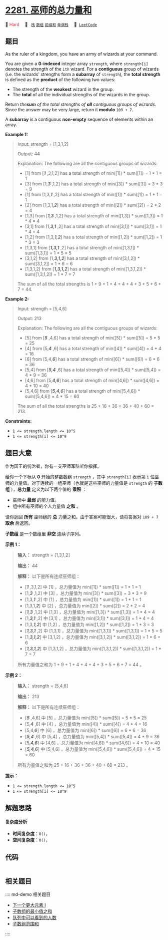 # [2281. 巫师的总力量和](https://leetcode.com/problems/sum-of-total-strength-of-wizards)

🔴 <font color=#ff334b>Hard</font>&emsp; 🔖&ensp; [`栈`](/leetcode/outline/tag/stack.md) [`数组`](/leetcode/outline/tag/array.md) [`前缀和`](/leetcode/outline/tag/prefix-sum.md) [`单调栈`](/leetcode/outline/tag/monotonic-stack.md)&emsp; 🔗&ensp;[`LeetCode`](https://leetcode.com/problems/sum-of-total-strength-of-wizards)


## 题目

As the ruler of a kingdom, you have an army of wizards at your command.

You are given a **0-indexed** integer array `strength`, where `strength[i]`
denotes the strength of the `ith` wizard. For a **contiguous** group of
wizards (i.e. the wizards' strengths form a **subarray** of `strength`), the
**total strength** is defined as the **product** of the following two values:

  * The strength of the **weakest** wizard in the group.
  * The **total** of all the individual strengths of the wizards in the group.

Return _the**sum** of the total strengths of **all** contiguous groups of
wizards_. Since the answer may be very large, return it **modulo** `109 + 7`.

A **subarray** is a contiguous **non-empty** sequence of elements within an
array.



**Example 1:**

> Input: strength = [1,3,1,2]
> 
> Output: 44
> 
> Explanation: The following are all the contiguous groups of wizards:
> - [1] from [_**1**_ ,3,1,2] has a total strength of min([1]) * sum([1]) = 1 * 1 = 1
> - [3] from [1,_**3**_ ,1,2] has a total strength of min([3]) * sum([3]) = 3 * 3 = 9
> - [1] from [1,3,_**1**_ ,2] has a total strength of min([1]) * sum([1]) = 1 * 1 = 1
> - [2] from [1,3,1,_**2**_] has a total strength of min([2]) * sum([2]) = 2 * 2 = 4
> - [1,3] from [_**1,3**_ ,1,2] has a total strength of min([1,3]) * sum([1,3]) = 1 * 4 = 4
> - [3,1] from [1,_**3,1**_ ,2] has a total strength of min([3,1]) * sum([3,1]) = 1 * 4 = 4
> - [1,2] from [1,3,_**1,2**_] has a total strength of min([1,2]) * sum([1,2]) = 1 * 3 = 3
> - [1,3,1] from [_**1,3,1**_ ,2] has a total strength of min([1,3,1]) * sum([1,3,1]) = 1 * 5 = 5
> - [3,1,2] from [1,_**3,1,2**_] has a total strength of min([3,1,2]) * sum([3,1,2]) = 1 * 6 = 6
> - [1,3,1,2] from [_**1,3,1,2**_] has a total strength of min([1,3,1,2]) * sum([1,3,1,2]) = 1 * 7 = 7
> 
> The sum of all the total strengths is 1 + 9 + 1 + 4 + 4 + 4 + 3 + 5 + 6 + 7 = 44.

**Example 2:**

> Input: strength = [5,4,6]
> 
> Output: 213
> 
> Explanation: The following are all the contiguous groups of wizards: 
> - [5] from [_**5**_ ,4,6] has a total strength of min([5]) * sum([5]) = 5 * 5 = 25
> - [4] from [5,_**4**_ ,6] has a total strength of min([4]) * sum([4]) = 4 * 4 = 16
> - [6] from [5,4,_**6**_] has a total strength of min([6]) * sum([6]) = 6 * 6 = 36
> - [5,4] from [_**5,4**_ ,6] has a total strength of min([5,4]) * sum([5,4]) = 4 * 9 = 36
> - [4,6] from [5,_**4,6**_] has a total strength of min([4,6]) * sum([4,6]) = 4 * 10 = 40
> - [5,4,6] from [_**5,4,6**_] has a total strength of min([5,4,6]) * sum([5,4,6]) = 4 * 15 = 60
> 
> The sum of all the total strengths is 25 + 16 + 36 + 36 + 40 + 60 = 213.

**Constraints:**

  * `1 <= strength.length <= 10^5`
  * `1 <= strength[i] <= 10^9`


## 题目大意

作为国王的统治者，你有一支巫师军队听你指挥。

给你一个下标从 **0**  开始的整数数组 `strength` ，其中 `strength[i]` 表示第 `i`
位巫师的力量值。对于连续的一组巫师（也就是这些巫师的力量值是 `strength` 的 **子数组** ），**总力量**  定义为以下两个值的
**乘积**  ：

  * 巫师中 **最弱**  的能力值。
  * 组中所有巫师的个人力量值 **之和**  。

请你返回 **所有**  巫师组的 **总**  力量之和。由于答案可能很大，请将答案对 `109 + 7` **取余**  后返回。

**子数组**  是一个数组里 **非空**  连续子序列。



**示例 1：**

> 
> 
> 
> 
> 
> **输入：** strength = [1,3,1,2]
> 
> **输出：** 44
> 
> **解释：** 以下是所有连续巫师组：
> - [_**1**_ ,3,1,2] 中 [1] ，总力量值为 min([1]) * sum([1]) = 1 * 1 = 1
> - [1,_**3**_ ,1,2] 中 [3] ，总力量值为 min([3]) * sum([3]) = 3 * 3 = 9
> - [1,3,_**1**_ ,2] 中 [1] ，总力量值为 min([1]) * sum([1]) = 1 * 1 = 1
> - [1,3,1,_**2**_] 中 [2] ，总力量值为 min([2]) * sum([2]) = 2 * 2 = 4
> - [_**1,3**_ ,1,2] 中 [1,3] ，总力量值为 min([1,3]) * sum([1,3]) = 1 * 4 = 4
> - [1,_**3,1**_ ,2] 中 [3,1] ，总力量值为 min([3,1]) * sum([3,1]) = 1 * 4 = 4
> - [1,3,_**1,2**_] 中 [1,2] ，总力量值为 min([1,2]) * sum([1,2]) = 1 * 3 = 3
> - [_**1,3,1**_ ,2] 中 [1,3,1] ，总力量值为 min([1,3,1]) * sum([1,3,1]) = 1 * 5 = 5
> - [1,_**3,1,2**_] 中 [3,1,2] ，总力量值为 min([3,1,2]) * sum([3,1,2]) = 1 * 6 = 6
> - [_**1,3,1,2**_] 中 [1,3,1,2] ，总力量值为 min([1,3,1,2]) * sum([1,3,1,2]) = 1 * 7 = 7
> 
> 所有力量值之和为 1 + 9 + 1 + 4 + 4 + 4 + 3 + 5 + 6 + 7 = 44 。
> 
> 

**示例 2：**

> 
> 
> 
> 
> 
> **输入：** strength = [5,4,6]
> 
> **输出：** 213
> 
> **解释：** 以下是所有连续巫师组：
> - [_**5**_ ,4,6] 中 [5] ，总力量值为 min([5]) * sum([5]) = 5 * 5 = 25
> - [5,_**4**_ ,6] 中 [4] ，总力量值为 min([4]) * sum([4]) = 4 * 4 = 16
> - [5,4,_**6**_] 中 [6] ，总力量值为 min([6]) * sum([6]) = 6 * 6 = 36
> - [_**5,4**_ ,6] 中 [5,4] ，总力量值为 min([5,4]) * sum([5,4]) = 4 * 9 = 36
> - [5,_**4,6**_] 中 [4,6] ，总力量值为 min([4,6]) * sum([4,6]) = 4 * 10 = 40
> - [_**5,4,6**_] 中 [5,4,6] ，总力量值为 min([5,4,6]) * sum([5,4,6]) = 4 * 15 = 60
> 
> 所有力量值之和为 25 + 16 + 36 + 36 + 40 + 60 = 213 。
> 
> 



**提示：**

  * `1 <= strength.length <= 10^5`
  * `1 <= strength[i] <= 10^9`


## 解题思路

#### 复杂度分析

- **时间复杂度**：`O()`，
- **空间复杂度**：`O()`，

## 代码

```javascript

```

## 相关题目

:::: md-demo 相关题目
- [下一个更大元素 I](https://leetcode.com/problems/next-greater-element-i)
- [子数组的最小值之和](https://leetcode.com/problems/sum-of-subarray-minimums)
- [队列中可以看到的人数](https://leetcode.com/problems/number-of-visible-people-in-a-queue)
- [子数组范围和](https://leetcode.com/problems/sum-of-subarray-ranges)

::::
